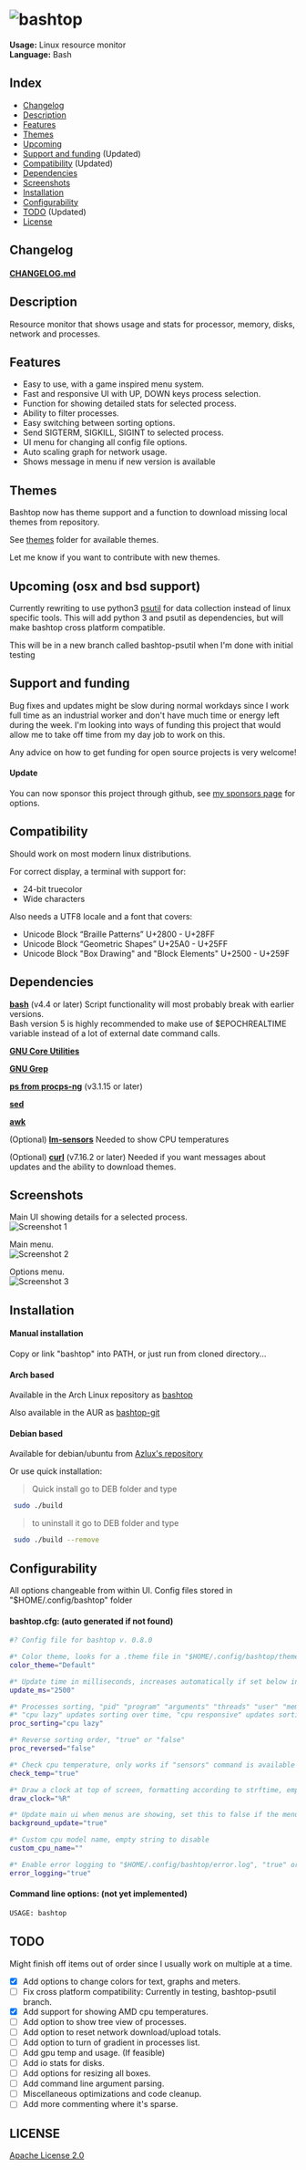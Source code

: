 # ![bashtop](logo-t.png)

**Usage:** Linux resource monitor  
**Language:** Bash  

## Index

* [Changelog](#changelog)
* [Description](#description)
* [Features](#features)
* [Themes](#themes)
* [Upcoming](#upcoming-(osx-and-bsd-support))
* [Support and funding](#support-and-funding) (Updated)
* [Compatibility](#compatibility) (Updated)
* [Dependencies](#dependencies)
* [Screenshots](#screenshots)
* [Installation](#installation)
* [Configurability](#configurability)
* [TODO](#todo) (Updated)
* [License](#license)

## Changelog

#### [CHANGELOG.md](CHANGELOG.md)

## Description

Resource monitor that shows usage and stats for processor, memory, disks, network and processes.

## Features

* Easy to use, with a game inspired menu system.
* Fast and responsive UI with UP, DOWN keys process selection.
* Function for showing detailed stats for selected process.
* Ability to filter processes.
* Easy switching between sorting options.
* Send SIGTERM, SIGKILL, SIGINT to selected process.
* UI menu for changing all config file options.
* Auto scaling graph for network usage.
* Shows message in menu if new version is available

## Themes

Bashtop now has theme support and a function to download missing local themes from repository.

See [themes](themes) folder for available themes.

Let me know if you want to contribute with new themes.

## Upcoming (osx and bsd support)

Currently rewriting to use python3 [psutil](https://github.com/giampaolo/psutil) for data collection instead of linux specific tools.
This will add python 3 and psutil as dependencies, but will make bashtop cross platform compatible.

This will be in a new branch called bashtop-psutil when I'm done with initial testing

## Support and funding

Bug fixes and updates might be slow during normal workdays since I work full time as an industrial worker and don't have much time or energy left during the week.
I'm looking into ways of funding this project that would allow me to take off time from my day job to work on this.

Any advice on how to get funding for open source projects is very welcome!

#### Update

You can now sponsor this project through github, see [my sponsors page](https://github.com/sponsors/aristocratos) for options.

## Compatibility

Should work on most modern linux distributions.

For correct display, a terminal with support for:
* 24-bit truecolor
* Wide characters

Also needs a UTF8 locale and a font that covers:
* Unicode Block “Braille Patterns” U+2800 - U+28FF
* Unicode Block “Geometric Shapes” U+25A0 - U+25FF
* Unicode Block "Box Drawing" and "Block Elements" U+2500 - U+259F

## Dependencies

**[bash](https://www.gnu.org/software/bash/)** (v4.4 or later) Script functionality will most probably break with earlier versions.  
Bash version 5 is highly recommended to make use of $EPOCHREALTIME variable instead of a lot of external date command calls.

**[GNU Core Utilities](https://www.gnu.org/software/coreutils/)**

**[GNU Grep](https://www.gnu.org/software/grep/)**

**[ps from procps-ng](https://gitlab.com/procps-ng/procps)** (v3.1.15 or later)

**[sed](https://www.gnu.org/software/sed/)**

**[awk](https://www.gnu.org/software/gawk/)**

(Optional) **[lm-sensors](https://github.com/lm-sensors/lm-sensors)** Needed to show CPU temperatures

(Optional) **[curl](https://curl.haxx.se/download.html)** (v7.16.2 or later) Needed if you want messages about updates and the ability to download themes.

## Screenshots

Main UI showing details for a selected process.  
![Screenshot 1](main.png)

Main menu.  
![Screenshot 2](menu.png)

Options menu.  
![Screenshot 3](options.png)

## Installation

#### Manual installation

Copy or link "bashtop" into PATH, or just run from cloned directory...

#### Arch based

Available in the Arch Linux repository as [bashtop](https://www.archlinux.org/packages/community/any/bashtop/)

Also available in the AUR as [bashtop-git](https://aur.archlinux.org/packages/bashtop-git/)

#### Debian based

Available for debian/ubuntu from [Azlux's repository](http://packages.azlux.fr/)

Or use quick installation:

>Quick install go to DEB  folder  and type

``` bash
 sudo ./build
```

>to uninstall it   go to DEB  folder  and type

``` bash
 sudo ./build --remove
```

## Configurability

All options changeable from within UI.
Config files stored in "$HOME/.config/bashtop" folder

#### bashtop.cfg: (auto generated if not found)

```bash
#? Config file for bashtop v. 0.8.0

#* Color theme, looks for a .theme file in "$HOME/.config/bashtop/themes", "Default" for builtin default theme
color_theme="Default"

#* Update time in milliseconds, increases automatically if set below internal loops processing time, recommended 2000 ms or above for better sample times for graphs
update_ms="2500"

#* Processes sorting, "pid" "program" "arguments" "threads" "user" "memory" "cpu lazy" "cpu responsive"
#* "cpu lazy" updates sorting over time, "cpu responsive" updates sorting directly at a cpu usage cost
proc_sorting="cpu lazy"

#* Reverse sorting order, "true" or "false"
proc_reversed="false"

#* Check cpu temperature, only works if "sensors" command is available and have values for "Package" and "Core"
check_temp="true"

#* Draw a clock at top of screen, formatting according to strftime, empty string to disable
draw_clock="%R"

#* Update main ui when menus are showing, set this to false if the menus is flickering too much for comfort
background_update="true"

#* Custom cpu model name, empty string to disable
custom_cpu_name=""

#* Enable error logging to "$HOME/.config/bashtop/error.log", "true" or "false"
error_logging="true"
```

#### Command line options: (not yet implemented)

``` bash
USAGE: bashtop

```

## TODO

Might finish off items out of order since I usually work on multiple at a time.

- [x] Add options to change colors for text, graphs and meters.
- [ ] Fix cross platform compatibility: Currently in testing, bashtop-psutil branch.
- [x] Add support for showing AMD cpu temperatures.
- [ ] Add option to show tree view of processes.
- [ ] Add option to reset network download/upload totals.
- [ ] Add option to turn of gradient in processes list.
- [ ] Add gpu temp and usage. (If feasible)
- [ ] Add io stats for disks.
- [ ] Add options for resizing all boxes.
- [ ] Add command line argument parsing.
- [ ] Miscellaneous optimizations and code cleanup.
- [ ] Add more commenting where it's sparse.

## LICENSE

[Apache License 2.0](LICENSE)
